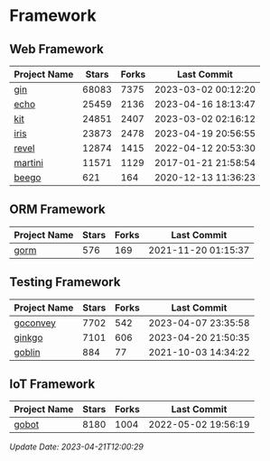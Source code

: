 # Framework

## Web Framework
| Project Name | Stars | Forks | Last Commit |
| ------------ | ----- | ----- | ----------- |
| [gin](https://github.com/gin-gonic/gin) | 68083 | 7375 | 2023-03-02 00:12:20 |
| [echo](https://github.com/labstack/echo) | 25459 | 2136 | 2023-04-16 18:13:47 |
| [kit](https://github.com/go-kit/kit) | 24851 | 2407 | 2023-03-02 02:16:12 |
| [iris](https://github.com/kataras/iris) | 23873 | 2478 | 2023-04-19 20:56:55 |
| [revel](https://github.com/revel/revel) | 12874 | 1415 | 2022-04-12 20:53:30 |
| [martini](https://github.com/go-martini/martini) | 11571 | 1129 | 2017-01-21 21:58:54 |
| [beego](https://github.com/astaxie/beego) | 621 | 164 | 2020-12-13 11:36:23 |

## ORM Framework
| Project Name | Stars | Forks | Last Commit |
| ------------ | ----- | ----- | ----------- |
| [gorm](https://github.com/jinzhu/gorm) | 576 | 169 | 2021-11-20 01:15:37 |

## Testing Framework
| Project Name | Stars | Forks | Last Commit |
| ------------ | ----- | ----- | ----------- |
| [goconvey](https://github.com/smartystreets/goconvey) | 7702 | 542 | 2023-04-07 23:35:58 |
| [ginkgo](https://github.com/onsi/ginkgo) | 7101 | 606 | 2023-04-20 21:50:35 |
| [goblin](https://github.com/franela/goblin) | 884 | 77 | 2021-10-03 14:34:22 |

## IoT Framework
| Project Name | Stars | Forks | Last Commit |
| ------------ | ----- | ----- | ----------- |
| [gobot](https://github.com/hybridgroup/gobot) | 8180 | 1004 | 2022-05-02 19:56:19 |

*Update Date: 2023-04-21T12:00:29*